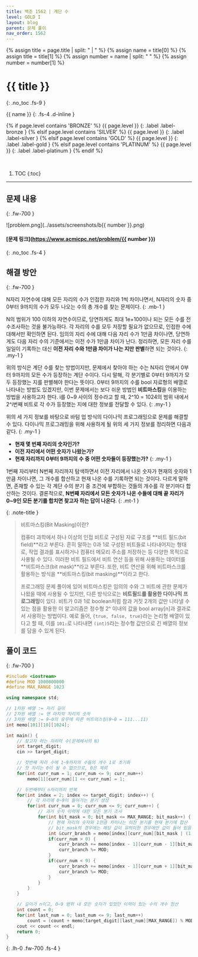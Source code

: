 ```yaml
---
title: 백준 1562 | 계단 수
level: GOLD I
layout: blog
parent: 문제 풀이
nav_order: 1562
---
```

{% assign title = page.title | split: " | " %}
{% assign name = title[0] %}
{% assign title = title[1] %}
{% assign number = name | split: " " %}
{% assign number = number[1] %}

# **{{ title }}**
{: .no_toc .fs-9 }

{{ name }}
{: .fs-4 .d-inline }

{% if page.level contains 'BRONZE' %}
{{ page.level }}
{: .label .label-bronze }
{% elsif page.level contains 'SILVER' %}
{{ page.level }}
{: .label .label-silver }
{% elsif page.level contains 'GOLD' %}
{{ page.level }}
{: .label .label-gold }
{% elsif page.level contains 'PLATINUM' %}
{{ page.level }}
{: .label .label-platinum }
{% endif %}

<br/>

1. TOC
{:toc}

---

## 문제 내용
{: .fw-700 }

![problem.png](../assets/screenshots/b{{ number }}.png)

#### [문제 링크](https://www.acmicpc.net/problem/{{ number }})
{: .no_toc .fs-4 }

## 해결 방안
{: .fw-700 }

<div class="code-example" markdown="1">
N자리 자연수에 대해 모든 자리의 수가 인접한 자리와 1씩 차이나면서,
N자리의 숫자 중 0부터 9까지의 수가 모두 나오는 수의 총 개수를 찾는 문제이다.
{: .mb-1 }

N의 범위가 100 이하의 자연수이므로, 당연하게도 최대 1e+100이나 되는 모든 수를 전수조사하는 것을 불가능하다.
각 자리의 수를 모두 저장할 필요가 없으므로, 인접한 수에 대해서만 확인하면 된다.
임의의 자리 수에 대해 다음 자리 수가 1만큼 차이나면,
당연하게도 다음 자리 수의 기준에서는 이전 수가 1만큼 차이가 난다.
정리하면, 모든 자리 수를 일일이 기록하는 대신 **이전 자리 수와 1만큼 차이가 나는 지만 판별**하면 되는 것이다.
{: .my-1 }

위의 방식은 계단 수를 찾는 방법이지만,
문제에서 찾아야 하는 수는 N자리 안에서 0부터 9까지의 모든 수가 등장하는 계단 수이다.
다시 말해, 각 분기별로 0부터 9까지가 모두 등장했는 지를 판별해야 한다는 뜻이다.
0부터 9까지의 수를 bool 자료형의 배열로 나타내는 방법도 있겠지만,
이번 문제에서는 보다 쉬운 방법인 **비트마스킹**을 이용하는 방법을 사용하고자 한다.
i를 0~9 사이의 정수라고 할 때,
2^10 = 1024의 범위 내에서 2^i번째 비트로 각 수가 등장했는 지에 대한 정보를 전달할 수 있다.
{: .my-1 }

위의 세 가지 정보를 바탕으로 바텀 업 방식의 다이나믹 프로그래밍으로 문제를 해결할 수 있다.
다이나믹 프로그래밍을 위해 사용하게 될 위의 세 가지 정보를 정리하면 다음과 같다.
{: .my-1 }

* **현재 몇 번째 자리의 숫자인가?**
* **이전 자리에서 어떤 숫자가 나왔는가?**
* **현재 자리까지 0부터 9까지의 수 중 어떤 숫자들이 등장했는가?**
{: .my-1 }

1번째 자리부터 N번째 자리까지 탐색하면서 이전 자리에서 나온 숫자가 현재의 숫자와 1만큼 차이나면,
그 개수를 합산하고 현재 나온 수를 기록하면 되는 것이다.
다르게 말하면, 존재할 수 있는 각 계단 수의 분기 중 조건에 부합하는 것들의 개수를 각 분기마다 합산하는 것이다.
결론적으로, **N번째 자리에서 모든 숫자가 나온 수들에 대해 끝 자리가 0~9인 모든 분기를 합치면 찾고자 하는 답이 나온다**.
{: .mt-1 }

{: .note-title }
> 비트마스킹(Bit Masking)이란?
>
> 컴퓨터 과학에서 하나 이상의 인접 비트로 구성된 자료 구조를 **비트 필드(bit field)**라고 부른다.
> 흔히 말하는 0과 1로 구성된 비트들로 나타내어지는 형태로,
> 작업 결과를 표시하거나 컴퓨터 메모리 주소를 저장하는 등 다양한 목적으로 사용될 수 있다.
> 이러한 비트 필드에서 비트 연산 등을 위해 사용하는 데이터를 **비트마스크(bit mask)**라고 부른다.
> 또한, 비트 연산을 위해 비트마스크를 활용하는 방식을 **비트마스킹(bit masking)**이라고 한다.
>
> 프로그래밍 문제 풀이에 있어 비트마스킹은 임의의 수와 그 비트에 관한 문제가 나왔을 때에 사용될 수 있지만,
> 다른 방식으로는 **비트필드를 활용한 다이나믹 프로그래밍**이 있다.
> 비트가 0과 1로 boolean처럼 참과 거짓 2개의 값만 나타낼 수 있는 점을 활용한 이 알고리즘은
> 정수형 2ⁿ 이내의 값을 bool array[n]과 결과로서 사용하는 방법이다.
> 예로 들어, `{true, false, true}`라는 논리형 배열이 있다고 할 때,
> 이를 `101₂`로 나타내면 `(int)5`라는 정수형 값만으로 긴 배열의 정보를 담을 수 있게 된다.
</div>

## 풀이 코드
{: .fw-700 }

```cpp
#include <iostream>
#define MOD 1000000000
#define MAX_RANGE 1023

using namespace std;

// 1차원 배열 := 자리 길이
// 2차원 배열 := 맨 마지막 자리의 숫자
// 3차원 배열 := 9~0의 유무에 따른 비트마스킹(9~0 = 111...11)
int memo[101][10][1024];

int main() {
    // 찾고자 하는 자리의 수(문제에서의 N)
    int target_digit;
    cin >> target_digit;

    // 첫번째 자리 수에 1~9까지의 수들의 개수 1로 초기화
    // 첫 자리는 0이 될 수 없으므로, 0은 제외
    for(int curr_num = 1; curr_num <= 9; curr_num++)
        memo[1][curr_num][1 << curr_num] = 1;

    // 두번째부터 n자리까지 반복
    for(int index = 2; index <= target_digit; index++) {
        // 각 자리에 0~9이 들어가는 분기 생성
        for(int curr_num = 0; curr_num <= 9; curr_num++) {
            // 과거 숫자 이력에 대한 모든 분기 조사
            for(int bit_mask = 0; bit_mask <= MAX_RANGE; bit_mask++) {
                // 현재 자리의 숫자와 1만큼 차이나는 이전 분기를 현재 분기에 합산
                // bit_mask의 경우에는 해당 값이 유의미한 경우에만 값이 들어 있음
                int &curr_branch = memo[index][curr_num][bit_mask | (1 << curr_num)];
                if(curr_num > 0) {
                    curr_branch += memo[index - 1][curr_num - 1][bit_mask];
                    curr_branch %= MOD;
                }
                if(curr_num < 9) {
                    curr_branch += memo[index - 1][curr_num + 1][bit_mask];
                    curr_branch %= MOD;
                }
            }
        }
    }

    // 길이가 n이고, 0~9 범위 내 모든 숫자가 있었던 이력이 있는 수의 개수 정산
    int count = 0;
    for(int last_num = 0; last_num <= 9; last_num++)
        count = (count + memo[target_digit][last_num][MAX_RANGE]) % MOD;
    cout << count << endl;
    return 0;
}
```
{: .lh-0 .fw-700 .fs-4 }